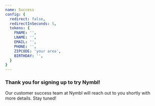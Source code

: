 ```yaml
---
name: Success
config: {
  redirect: false,
  redirectInSeconds: 5,
  tokens: {
    FNAME: '',
    LNAME: '',
    EMAIL: '',
    PHONE: '',
    ZIPCODE: 'your area',
    BIRTHDAY: '',
  }
}
---
```




  ### Thank you for signing up to try Nymbl!

  Our customer success team at Nymbl will reach out to you shortly with more details. Stay tuned!
